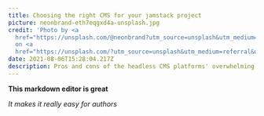 ```yaml
---
title: Choosing the right CMS for your jamstack project
picture: neonbrand-eth7eqgxd4a-unsplash.jpg
credit: 'Photo by <a
  href="https://unsplash.com/@neonbrand?utm_source=unsplash&utm_medium=referral&utm_content=creditCopyText">NeONBRAND</a>
  on <a
  href="https://unsplash.com/?utm_source=unsplash&utm_medium=referral&utm_content=creditCopyText">Unsplash</a>   '
date: 2021-08-06T15:28:04.217Z
description: Pros and cons of the headless CMS platforms' overwhelming spectrum
---
```


**This markdown editor is great**

_It makes it really easy for authors_
